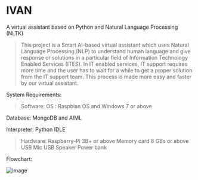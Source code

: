 # IVAN
A virtual assistant based on Python and Natural Language Processing (NLTK)

> This project is a Smart AI-based virtual assistant which uses Natural Language Processing (NLP) to understand human language and give response or solutions in a particular field of Information Technology Enabled Services (ITES).
In IT enabled services, IT support requires more time and the user has to wait for a while to get a proper solution from the IT support team. This process is made more easy and faster by our virtual assistant.

System Requirements:

> Software:
OS : Raspbian OS and Windows 7 or above

Database: MongoDB and AIML

Interpreter: Python IDLE 

> Hardware:
Raspberry-Pi  3B+ or above
Memory card 8 GBs or above
USB Mic
USB Speaker
Power bank

Flowchart:

![image](https://user-images.githubusercontent.com/48917126/169421526-3c55230a-dc3a-4266-b4e1-aa11f585967b.png)
